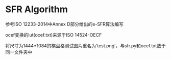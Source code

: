 # SFR Algorithm
参考ISO 12233-2014中Annex D部分给出的e-SFR算法编写

ocef变换的lut(ocef.txt)来源于ISO 14524-OECF

将尺寸为1444*1084的棋盘格测试图片重名为‘test.png’，与sfr.py和ocef.txt放于同一文件夹中
